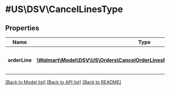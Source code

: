 # #US\DSV\CancelLinesType

## Properties

Name | Type | Description | Notes
------------ | ------------- | ------------- | -------------
**orderLine** | [**\Walmart\Model\DSV\US\Orders\CancelOrderLinesRequestOrderLinesOrderLineInner[]**](CancelOrderLinesRequestOrderLinesOrderLineInner.md) | A list of orderLines to be cancelled |


[[Back to Model list]](../) [[Back to API list]](../../Api/US/DSV) [[Back to README]](../../README.md)
